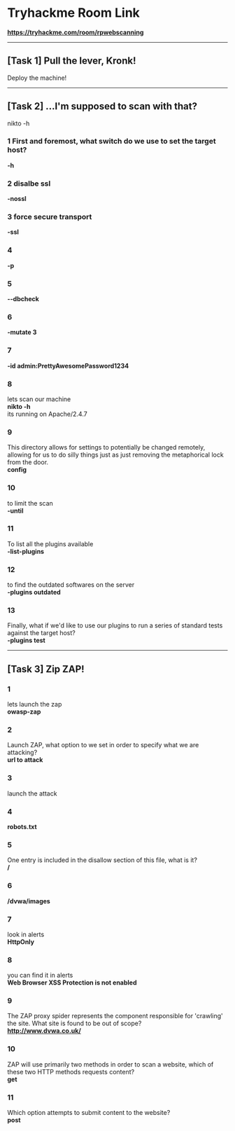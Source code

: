 # Tryhackme Room Link
**https://tryhackme.com/room/rpwebscanning**

----------------

## [Task 1] Pull the lever, Kronk! 

Deploy the machine!

----------------

## [Task 2] ...I'm supposed to scan with that? 

nikto -h 

### 1  First and foremost, what switch do we use to set the target host?
**-h**

### 2  disalbe ssl
**-nossl**

### 3 force secure transport
**-ssl**

### 4 
**-p**

### 5
**--dbcheck**

### 6
**-mutate 3**

### 7
**-id admin:PrettyAwesomePassword1234**

### 8

lets scan our machine  
**nikto -h <machine ip>**  
its running on Apache/2.4.7  

### 9
This directory allows for settings to potentially be changed remotely, allowing for us to do silly things just as just removing the metaphorical lock from the door.  
**config**

### 10
to limit the scan  
**-until**

### 11
To list all the plugins available   
**-list-plugins**

### 12
to find the outdated softwares on the server   
**-plugins outdated**

### 13
Finally, what if we'd like to use our plugins to run a series of standard tests against the target host?  
**-plugins test**

--------------------

## [Task 3] Zip ZAP! 

### 1  
lets launch the zap  
**owasp-zap**

### 2
Launch ZAP, what option to we set in order to specify what we are attacking?  
**url to attack**

### 3
launch the attack

### 4
**robots.txt**

### 5
One entry is included in the disallow section of this file, what is it?  
**/**

### 6
**/dvwa/images**

### 7
look in alerts  
**HttpOnly**

### 8
you can find it in alerts  
**Web Browser XSS Protection is not enabled**

### 9
The ZAP proxy spider represents the component responsible for 'crawling' the site. What site is found to be out of scope?  
**http://www.dvwa.co.uk/**

### 10
ZAP will use primarily two methods in order to scan a website, which of these two HTTP methods requests content?  
**get**

### 11
Which option attempts to submit content to the website?  
**post**

